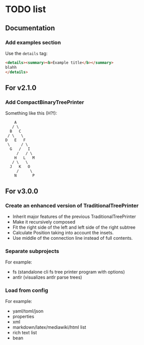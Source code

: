 # TODO list

## Documentation

### Add examples section

Use the `details` tag:

```markdown
<details><summary><b>Example title</b></summary>
blahh
</details>
```

## For v2.1.0

### Add CompactBinaryTreePrinter

Something like this (H?!):

```
    A
   / \
  B   C
 / \   \
D   E   F
 \     / \
  G   /   I
     /   / \
    H   L   M
   / \   \
  J   K   O
     /     \
    N       P
```

## For v3.0.0

### Create an enhanced version of TraditionalTreePrinter

- Inherit major features of the previous TraditionalTreePrinter
- Make it recursively composed
- Fit the right side of the left and left side of the right subtree
- Calculate Position taking into account the insets.
- Use middle of the connection line instead of full contents.

### Separate subprojects

For example:

- fs (standalone cli fs tree printer program with options)
- antlr (visualizes antlr parse trees)

### Load from config

For example:

- yaml/toml/json
- properties
- xml
- markdown/latex/mediawiki/html list
- rich text list
- bean
